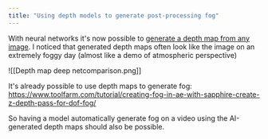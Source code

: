 ```yaml
---
title: "Using depth models to generate post-processing fog"
---
```


With neural networks it's now possible to [generate a depth map from any image](https://arxiv.org/pdf/1604.03901.pdf). I noticed that generated depth maps often look like the image on an extremely foggy day (almost like a demo of atmospheric perspective)

![[Depth map deep netcomparison.png]]

It's already possible to use depth maps to generate fog: https://www.toolfarm.com/tutorial/creating-fog-in-ae-with-sapphire-create-z-depth-pass-for-dof-fog/

So having a model automatically generate fog on a video using the AI-generated depth maps should also be possible.